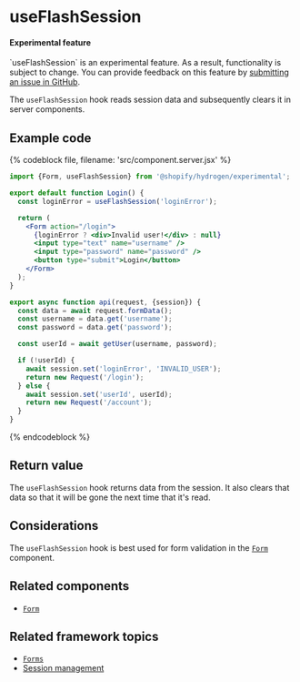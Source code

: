 # useFlashSession


<aside class="note beta">
<h4>Experimental feature</h4>

<p>`useFlashSession` is an experimental feature. As a result, functionality is subject to change. You can provide feedback on this feature by <a href="https://github.com/Shopify/hydrogen/issues">submitting an issue in GitHub</a>.</p>

</aside>

The `useFlashSession` hook reads session data and subsequently clears it in server components.

## Example code

{% codeblock file, filename: 'src/component.server.jsx' %}

```jsx
import {Form, useFlashSession} from '@shopify/hydrogen/experimental';

export default function Login() {
  const loginError = useFlashSession('loginError');

  return (
    <Form action="/login">
      {loginError ? <div>Invalid user!</div> : null}
      <input type="text" name="username" />
      <input type="password" name="password" />
      <button type="submit">Login</button>
    </Form>
  );
}

export async function api(request, {session}) {
  const data = await request.formData();
  const username = data.get('username');
  const password = data.get('password');

  const userId = await getUser(username, password);

  if (!userId) {
    await session.set('loginError', 'INVALID_USER');
    return new Request('/login');
  } else {
    await session.set('userId', userId);
    return new Request('/account');
  }
}
```

{% endcodeblock %}

## Return value

The `useFlashSession` hook returns data from the session. It also clears that data so that it will be gone the next time that it's read.

## Considerations

The `useFlashSession` hook is best used for form validation in the [`Form`](/docs/components/framework/form/) component.

## Related components

- [`Form`](/docs/components/framework/form/)

## Related framework topics

- [`Forms`](/docs/components/framework/form/)
- [Session management](https://shopify.dev/custom-storefronts/hydrogen/sessions)
